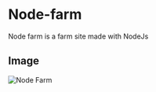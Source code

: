 # Node-farm

Node farm is a farm site made with NodeJs

## Image

![Node Farm](https://repository-images.githubusercontent.com/484944548/76aea356-36bc-4970-ab15-698b6c2d051e)
